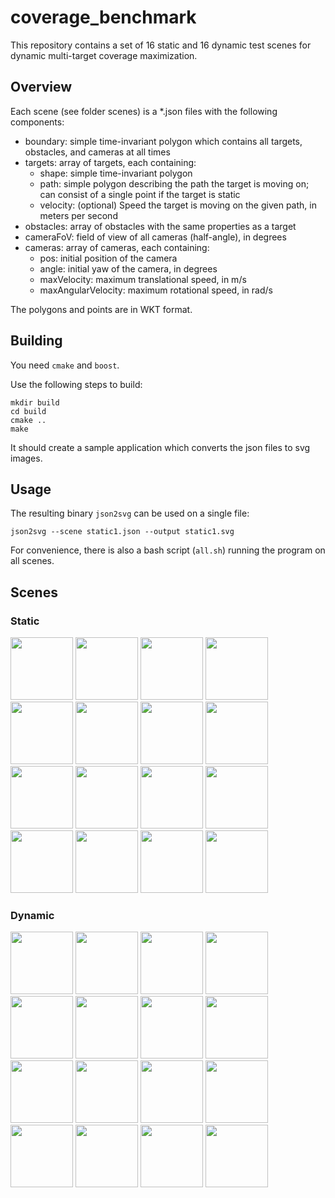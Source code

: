 # coverage_benchmark
This repository contains a set of 16 static and 16 dynamic test scenes for dynamic multi-target coverage maximization.

## Overview

Each scene (see folder scenes) is a *.json files with the following components:

* boundary: simple time-invariant polygon which contains all targets, obstacles, and cameras at all times
* targets: array of targets, each containing:
  * shape: simple time-invariant polygon
  * path: simple polygon describing the path the target is moving on; can consist of a single point if the target is static
  * velocity: (optional) Speed the target is moving on the given path, in meters per second
* obstacles: array of obstacles with the same properties as a target
* cameraFoV: field of view of all cameras (half-angle), in degrees
* cameras: array of cameras, each containing:
  * pos: initial position of the camera
  * angle: initial yaw of the camera, in degrees
  * maxVelocity: maximum translational speed, in m/s
  * maxAngularVelocity: maximum rotational speed, in rad/s

The polygons and points are in WKT format.

## Building

You need `cmake` and `boost`.

Use the following steps to build:
```
mkdir build
cd build
cmake ..
make
```

It should create a sample application which converts the json files to svg images.

## Usage

The resulting binary `json2svg` can be used on a single file:
```
json2svg --scene static1.json --output static1.svg
```

For convenience, there is also a bash script (`all.sh`) running the program on all scenes.

## Scenes

### Static

<img src="https://cdn.rawgit.com/USC-ACTLab/coverage_scenes/master/svg/static1.svg" width="100">
<img src="https://cdn.rawgit.com/USC-ACTLab/coverage_scenes/master/svg/static2.svg" width="100">
<img src="https://cdn.rawgit.com/USC-ACTLab/coverage_scenes/master/svg/static3.svg" width="100">
<img src="https://cdn.rawgit.com/USC-ACTLab/coverage_scenes/master/svg/static4.svg" width="100">
<img src="https://cdn.rawgit.com/USC-ACTLab/coverage_scenes/master/svg/static5.svg" width="100">
<img src="https://cdn.rawgit.com/USC-ACTLab/coverage_scenes/master/svg/static6.svg" width="100">
<img src="https://cdn.rawgit.com/USC-ACTLab/coverage_scenes/master/svg/static7.svg" width="100">
<img src="https://cdn.rawgit.com/USC-ACTLab/coverage_scenes/master/svg/static8.svg" width="100">
<img src="https://cdn.rawgit.com/USC-ACTLab/coverage_scenes/master/svg/static9.svg" width="100">
<img src="https://cdn.rawgit.com/USC-ACTLab/coverage_scenes/master/svg/static10.svg" width="100">
<img src="https://cdn.rawgit.com/USC-ACTLab/coverage_scenes/master/svg/static11.svg" width="100">
<img src="https://cdn.rawgit.com/USC-ACTLab/coverage_scenes/master/svg/static12.svg" width="100">
<img src="https://cdn.rawgit.com/USC-ACTLab/coverage_scenes/master/svg/static13.svg" width="100">
<img src="https://cdn.rawgit.com/USC-ACTLab/coverage_scenes/master/svg/static14.svg" width="100">
<img src="https://cdn.rawgit.com/USC-ACTLab/coverage_scenes/master/svg/static15.svg" width="100">
<img src="https://cdn.rawgit.com/USC-ACTLab/coverage_scenes/master/svg/static16.svg" width="100">

### Dynamic

<img src="https://cdn.rawgit.com/USC-ACTLab/coverage_scenes/master/svg/dynamic1.svg" width="100">
<img src="https://cdn.rawgit.com/USC-ACTLab/coverage_scenes/master/svg/dynamic2.svg" width="100">
<img src="https://cdn.rawgit.com/USC-ACTLab/coverage_scenes/master/svg/dynamic3.svg" width="100">
<img src="https://cdn.rawgit.com/USC-ACTLab/coverage_scenes/master/svg/dynamic4.svg" width="100">
<img src="https://cdn.rawgit.com/USC-ACTLab/coverage_scenes/master/svg/dynamic5.svg" width="100">
<img src="https://cdn.rawgit.com/USC-ACTLab/coverage_scenes/master/svg/dynamic6.svg" width="100">
<img src="https://cdn.rawgit.com/USC-ACTLab/coverage_scenes/master/svg/dynamic7.svg" width="100">
<img src="https://cdn.rawgit.com/USC-ACTLab/coverage_scenes/master/svg/dynamic8.svg" width="100">
<img src="https://cdn.rawgit.com/USC-ACTLab/coverage_scenes/master/svg/dynamic9.svg" width="100">
<img src="https://cdn.rawgit.com/USC-ACTLab/coverage_scenes/master/svg/dynamic10.svg" width="100">
<img src="https://cdn.rawgit.com/USC-ACTLab/coverage_scenes/master/svg/dynamic11.svg" width="100">
<img src="https://cdn.rawgit.com/USC-ACTLab/coverage_scenes/master/svg/dynamic12.svg" width="100">
<img src="https://cdn.rawgit.com/USC-ACTLab/coverage_scenes/master/svg/dynamic13.svg" width="100">
<img src="https://cdn.rawgit.com/USC-ACTLab/coverage_scenes/master/svg/dynamic14.svg" width="100">
<img src="https://cdn.rawgit.com/USC-ACTLab/coverage_scenes/master/svg/dynamic15.svg" width="100">
<img src="https://cdn.rawgit.com/USC-ACTLab/coverage_scenes/master/svg/dynamic16.svg" width="100">
